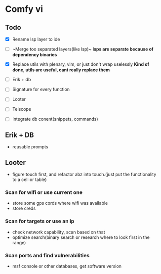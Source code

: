 # Comfy vi

## Todo

 - [x] Rename lsp layer to ide
 - [ ] ~Merge too separated layers(like lsp)~ **lsps are separate because of dependency binaries**
 - [x] Replace utils with plenary, vim, or just don't wrap uselessly **Kind of done, utils are useful, cant really replace them**
 - [ ] Erik + db
 - [ ] Signature for every function
 - [ ] Looter
 - [ ] Telscope
 - [ ] Integrate db conent(snippets, commands)


## Erik + DB
 - reusable prompts

## Looter
 - figure touch first, and refactor abz into touch.(just put the functionality to a cell or table)

### Scan for wifi or use current one
 - store some gps cords where wifi was available
 - store creds

### Scan for targets or use an ip
 - check network capability, scan based on that
 - optimize search(binary search or research where to look first in the range)

### Scan ports and find vulnerabilities
 - msf console or other databases, get software version
